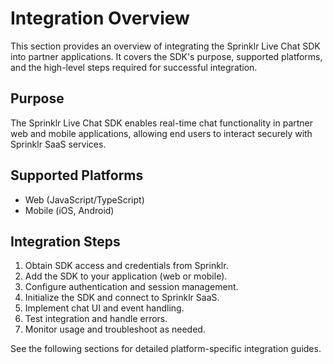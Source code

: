 # Integration Overview

This section provides an overview of integrating the Sprinklr Live Chat SDK into partner applications. It covers the SDK's purpose, supported platforms, and the high-level steps required for successful integration.

## Purpose

The Sprinklr Live Chat SDK enables real-time chat functionality in partner web and mobile applications, allowing end users to interact securely with Sprinklr SaaS services.

## Supported Platforms

- Web (JavaScript/TypeScript)
- Mobile (iOS, Android)

## Integration Steps

1. Obtain SDK access and credentials from Sprinklr.
2. Add the SDK to your application (web or mobile).
3. Configure authentication and session management.
4. Initialize the SDK and connect to Sprinklr SaaS.
5. Implement chat UI and event handling.
6. Test integration and handle errors.
7. Monitor usage and troubleshoot as needed.

See the following sections for detailed platform-specific integration guides.
